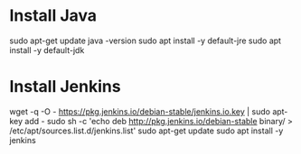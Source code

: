 # Install Java
sudo apt-get update
java -version
sudo apt install -y default-jre
sudo apt install -y default-jdk
# Install Jenkins
wget -q -O - https://pkg.jenkins.io/debian-stable/jenkins.io.key | sudo apt-key add -
sudo sh -c 'echo deb http://pkg.jenkins.io/debian-stable binary/ > /etc/apt/sources.list.d/jenkins.list'
sudo apt-get update
sudo apt install -y jenkins
